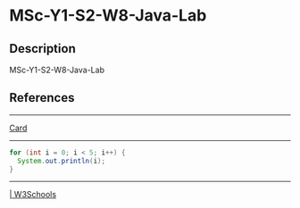 # MSc-Y1-S2-W8-Java-Lab

## Description

MSc-Y1-S2-W8-Java-Lab

## References

____

[Card](https://boardgamegeek.com/wiki/page/standard_deck_playing_card_games#:~:text=A%20%22standard%22%20deck%20of%20playing,also%20usually%20include%20two%20Jokers.)

____

```java
for (int i = 0; i < 5; i++) {
  System.out.println(i);
}
```

____

[ | W3Schools](https://www.w3schools.com/java/java_for_loop.asp)
